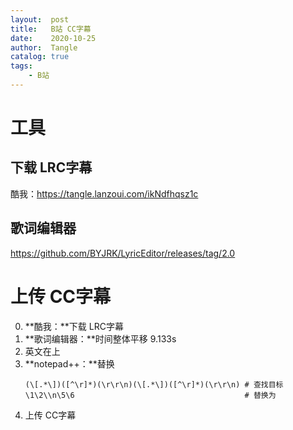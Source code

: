 ```yaml
---
layout:  post
title:   B站 CC字幕
date:    2020-10-25
author:  Tangle
catalog: true
tags:
    - B站
---
```


# 工具

## 下载 LRC字幕

酷我：<https://tangle.lanzoui.com/ikNdfhqsz1c>

## 歌词编辑器

<https://github.com/BYJRK/LyricEditor/releases/tag/2.0>

# 上传 CC字幕

0. **酷我：**下载 LRC字幕
0. **歌词编辑器：**时间整体平移 9.133s
0. 英文在上
0. **notepad++：**替换
    ```
    (\[.*\])([^\r]*)(\r\r\n)(\[.*\])([^\r]*)(\r\r\n) # 查找目标
    \1\2\\n\5\6                                      # 替换为
    ```
0. 上传 CC字幕
